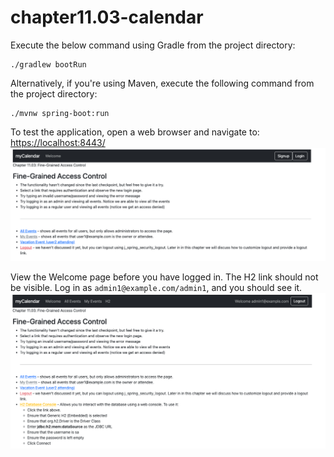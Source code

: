 # chapter11.03-calendar #

Execute the below command using Gradle from the project directory:

```shell
./gradlew bootRun
```

Alternatively, if you're using Maven, execute the following command from the project directory:

```shell
./mvnw spring-boot:run
```

To test the application, open a web browser and navigate to:
[https://localhost:8443/](https://localhost:8443/)
![img.png](docs/img.png)


View the Welcome page before you have logged in. 
The H2 link should not be visible. 
Log in as `admin1@example.com/admin1`, and you should see it.
![img.png](docs/img-1.png)
